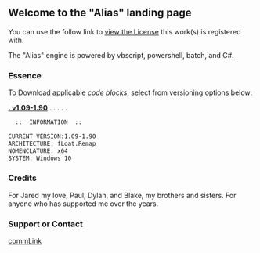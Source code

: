 ## Welcome to the "Alias" landing page

  You can use the follow link to [view the License](https://motion-i.github.io/Clamp-CC-x.1-License-Registry/) this work(s) is registered with.

The "Alias" engine is powered by vbscript, powershell, batch, and C#.

### Essence

To Download applicable _code blocks_, select from versioning options below:

[**.  v1.09-1.90**](https://help.github.com/categories/github-pages-basics/)
.
.
.
.
.

```markdown
  ::  INFORMATION  ::

CURRENT VERSION:1.09-1.90
ARCHITECTURE: fLoat.Remap
NOMENCLATURE: x64
SYSTEM: Windows 10

```



### Credits

For Jared my love, Paul, Dylan, and Blake, my brothers and sisters.
For anyone who has supported me over the years.

### Support or Contact

[commLink](https://help.github.com/categories/github-pages-basics/)
